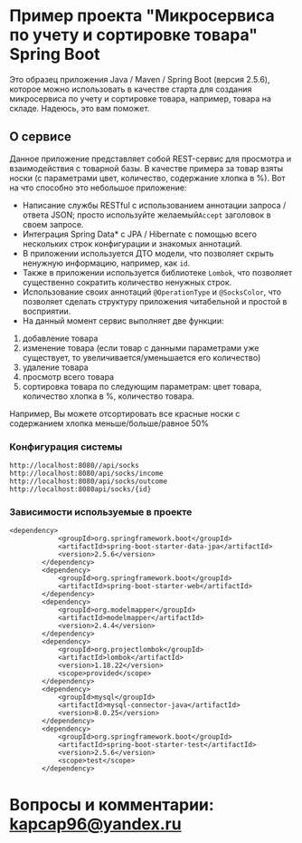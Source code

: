 # Пример проекта "Микросервиса по учету и сортировке товара" Spring Boot
Это образец приложения Java / Maven / Spring Boot (версия 2.5.6), которое можно использовать в качестве старта для создания микросервиса по учету и сортировке товара, например, товара на складе. Надеюсь, это вам поможет.
## О сервисе
Данное приложение представляет собой REST-сервис для просмотра и взаимодействия с товарной базы. В качестве примера за товар взяты носки (с параметрами цвет, количество, содержание хлопка в %). Вот на что способно это небольшое приложение:
* Написание службы RESTful с использованием аннотации запроса / ответа JSON; просто используйте желаемый``Accept`` заголовок в своем запросе.
* Интеграция Spring Data* с JPA / Hibernate с помощью всего нескольких строк конфигурации и знакомых аннотаций. 
* В приложении используется ДТО модели, что позволяет скрыть ненужную информацию, например, как ``id``.
* Также в приложении  используется библиотеке ``Lombok``, что позволяет существенно сократить количество ненужных строк.
* Использование своих аннотаций ``@OperationType`` и ``@SocksColor``, что позволяет сделать структуру приложения читабельной и простой в восприятии. 
* На данный момент сервис выполняет две функции: 
1)	добавление товара 
2)	изменение товара (если товар с данными параметрами уже существует, то увеличивается/уменьшается его количество)
3)	удаление товара 
4)	просмотр всего товара
5)	сортировка товара по следующим параметрам: цвет товара, количество хлопка в %, количество товара.

Например, Вы можете отсортировать все красные носки с содержанием хлопка меньше/больше/равное 50% 

### Конфигурация системы
```
http://localhost:8080//api/socks
http://localhost:8080/api/socks/income
http://localhost:8080/api/socks/outcome
http://localhost:8080api/socks/{id}

```
### Зависимости используемые в проекте 

```
<dependency>
            <groupId>org.springframework.boot</groupId>
            <artifactId>spring-boot-starter-data-jpa</artifactId>
            <version>2.5.6</version>
        </dependency>
        <dependency>
            <groupId>org.springframework.boot</groupId>
            <artifactId>spring-boot-starter-web</artifactId>
        </dependency>
        <dependency>
            <groupId>org.modelmapper</groupId>
            <artifactId>modelmapper</artifactId>
            <version>2.4.4</version>
        </dependency>
        <dependency>
            <groupId>org.projectlombok</groupId>
            <artifactId>lombok</artifactId>
            <version>1.18.22</version>
            <scope>provided</scope>
        </dependency>
        <dependency>
            <groupId>mysql</groupId>
            <artifactId>mysql-connector-java</artifactId>
            <version>8.0.25</version>
        </dependency>
        <dependency>
            <groupId>org.springframework.boot</groupId>
            <artifactId>spring-boot-starter-test</artifactId>
            <version>2.5.6</version>
            <scope>test</scope>
        </dependency>
```



# Вопросы и комментарии:  kapcap96@yandex.ru
